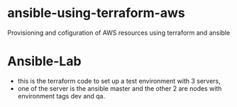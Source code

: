 # ansible-using-terraform-aws

Provisioning and cofiguration of AWS resources using terraform and ansible

# Ansible-Lab

- this is the terraform code to set up a test environment with 3 servers,
- one of the server is the ansible master and the other 2 are nodes with environment tags dev and qa.
